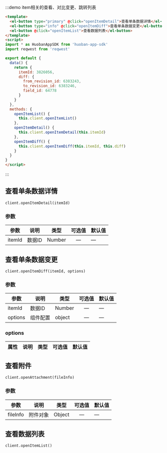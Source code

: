 
:::demo item相关的查看、对比变更、跳转列表
```html
<template>
  <el-button type="primary" @click="openItemDetail">查看单条数据详情</el-button>
  <el-button type="info" @click="openItemDiff">查看单条数据变更</el-button>
  <el-button @click="openItemList">查看数据列表</el-button>
</template>
<script>
import * as HuobanAppSDK from 'huoban-app-sdk'
import reqwest from 'reqwest'

export default {
  data() {
    return {
      itemId: 3826056,
      diff: {
        from_revision_id: 6383243,
        to_revision_id: 6383246,
        field_id: 64778
      }
    }
  },
  methods: {
    openItemList() {
      this.client.openItemList()
    },
    openItemDetail() {
      this.client.openItemDetail(this.itemId)
    },
    openItemDiff() {
      this.client.openItemDiff(this.itemId, this.diff)
    }
  }
}
</script>
```
:::

## 查看单条数据详情
`client.openItemDetail(itemId)` [<i class="el-icon-document"></i>](https://github.com/huobanteam/app-sdk-js/blob/master/README_CN.md#clientopenitemdetailitemid "API-openItemDetail")

### 参数
| 参数      | 说明     | 类型      | 可选值       | 默认值   |
|---------- |--------- |---------- |:------------:|--------- |
| itemId    | 数据ID   | Number    |   —         |    —    |


## 查看单条数据变更
`client.openItemDiff(itemId, options)` [<i class="el-icon-document"></i>](https://github.com/huobanteam/app-sdk-js/blob/master/README_CN.md#clientopenitemdiffitemid-fromrevid-torevid-opts-- "API-openItemDiff")

### 参数
| 参数      | 说明     | 类型      | 可选值       | 默认值   |
|---------- |--------- |---------- |:------------:|--------- |
| itemId    | 数据ID   | Number    |   —         |    —    |
| options   | 组件配置 | object    |   —         |    —    |

### options
| 属性      | 说明     | 类型      | 可选值       | 默认值   |
|---------- |--------- |---------- |:------------:|-------- |


## 查看附件
`client.openAttachment(fileInfo)` [<i class="el-icon-document"></i>](https://github.com/huobanteam/app-sdk-js/blob/master/README_CN.md#clientopenattachmentfileinfo "API-openAttachment")

### 参数
| 参数      | 说明     | 类型      | 可选值       | 默认值   |
|---------- |--------- |---------- |:------------:|--------- |
| fileInfo  | 附件对象 | Object    |   —         |    —    |


## 查看数据列表
`client.openItemList()`

<script>
import * as HuobanAppSDK from 'huoban-app-sdk'
import reqwest from 'reqwest'

export default {
  props: {
    applicationId: Number,
    envData: Object,
    client: Object
  },
  data() {
    return {
      jsons: {},
      items: [],
      diffStream: null
    }
  },
  watch: {
    envData: function(val, oldVal) {
      if (val && !oldVal) {
        this.findItems()
      }
    }
  },
  methods: {
    openItemList() {
      this.client.openItemList()
    },
    openItemDetail() {
      if (!this.items.length) {
        this.$message({
          message: '当前表格暂无数据',
          type: 'error'
        })
        return
      }

      this.client.openItemDetail(this.items[0].item_id)
    },
    openItemDiff() {
      if (!this.diffStream) {
        this.$message({
          message: '暂无diff数据可查看',
          type: 'error'
        })
        return
      }
      let diffStreamData = this.diffStream.data[0]
      let diffField = diffStreamData.item_diff.find(df => df.field_config_type == 'rich')
      let opts = {
        from_revision_id: diffField.old_revision_id,
        to_revision_id: diffField.revision_id,
        field_id: diffField.field_id,
        field_name: diffField.field_name,
        created_by: this.diffStream.created_by,
        updated_on: diffStreamData.created_on
      }
      this.$set(this.jsons, 'openItemDiff options', opts)
      this.client.openItemDiff(diffStreamData.item_id, diffField.old_revision_id, diffField.revision_id, opts)
    },
    findItems() {
      let _this = this
      reqwest({
        url: 'https:/api.huoban.com/v2/item/table/' + this.envData.table.table_id+ '/find'
      , method: 'post'
      , data: { order_by: [{field: 'updated_on', sort: 'desc'}], offset: 0, limit: 5 }
      , type: 'json'
      , crossOrigin: true
      , withCredentials: true
      , headers: {
          'X-Huoban-Ticket': this.envData.ticket
        }
      , error: function (err) {
          console.log(err.response)
        }
      , success: function (resp) {
          _this.items = resp.items
          _this.findDiffItem(resp.items)
        }
      })
    },
    findDiffItem(items) {
      let _this = this
      let item
      items.forEach(it => {
        if (it.created_on != it.updated_on) {
          item = it
          return false
        }
      })
      if (item) {
        reqwest({
          url: `https:/api.huoban.com/v2/streams/item/${item.item_id}?limit=10`
        , type: 'json'
        , crossOrigin: true
        , withCredentials: true
        , headers: {
            'X-Huoban-Ticket': this.envData.ticket
          }
        , error: function (err) {
            console.log(err.response)
          }
        , success: function (resp) {
            _this.findDiffStream(resp)
          }
        })
      }
    },
    findDiffStream(streams) {
      this.diffStream = streams.find(st => {
        if (st.object_action == 'item_updated' && st.data[0].from_revision_id && st.data[0].to_revision_id && st.content.join('|').indexOf('内容有修改') > 0) {
          return true
        }
      })
    }
  },
  mounted() {
    if (this.envData) {
      this.findItems()
    }
  }
}
</script>